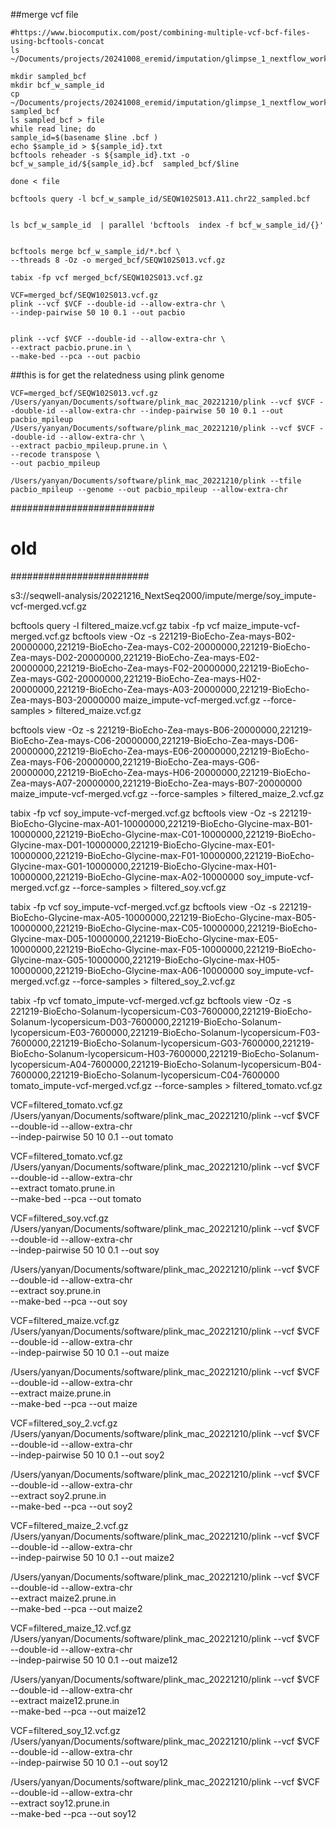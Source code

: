 
##merge vcf file

```
#https://www.biocomputix.com/post/combining-multiple-vcf-bcf-files-using-bcftools-concat
ls ~/Documents/projects/20241008_eremid/imputation/glimpse_1_nextflow_working/glimpse_sample_out/*.bcf  

mkdir sampled_bcf 
mkdir bcf_w_sample_id
cp ~/Documents/projects/20241008_eremid/imputation/glimpse_1_nextflow_working/glimpse_sample_out/*.bcf sampled_bcf
ls sampled_bcf > file
while read line; do
sample_id=$(basename $line .bcf ) 
echo $sample_id > ${sample_id}.txt
bcftools reheader -s ${sample_id}.txt -o  bcf_w_sample_id/${sample_id}.bcf  sampled_bcf/$line

done < file

bcftools query -l bcf_w_sample_id/SEQW102S013.A11.chr22_sampled.bcf


ls bcf_w_sample_id  | parallel 'bcftools  index -f bcf_w_sample_id/{}'


bcftools merge bcf_w_sample_id/*.bcf \
--threads 8 -Oz -o merged_bcf/SEQW102S013.vcf.gz 

tabix -fp vcf merged_bcf/SEQW102S013.vcf.gz 
```



```
VCF=merged_bcf/SEQW102S013.vcf.gz
plink --vcf $VCF --double-id --allow-extra-chr \
--indep-pairwise 50 10 0.1 --out pacbio
```


```

plink --vcf $VCF --double-id --allow-extra-chr \
--extract pacbio.prune.in \
--make-bed --pca --out pacbio
```




##this is for get the relatedness using plink genome

```
VCF=merged_bcf/SEQW102S013.vcf.gz
/Users/yanyan/Documents/software/plink_mac_20221210/plink --vcf $VCF --double-id --allow-extra-chr --indep-pairwise 50 10 0.1 --out pacbio_mpileup
/Users/yanyan/Documents/software/plink_mac_20221210/plink --vcf $VCF --double-id --allow-extra-chr \
--extract pacbio_mpileup.prune.in \
--recode transpose \
--out pacbio_mpileup 

/Users/yanyan/Documents/software/plink_mac_20221210/plink --tfile pacbio_mpileup --genome --out pacbio_mpileup --allow-extra-chr
```



























##########################
# old
#########################

s3://seqwell-analysis/20221216_NextSeq2000/impute/merge/soy_impute-vcf-merged.vcf.gz

bcftools query -l filtered_maize.vcf.gz
tabix -fp vcf maize_impute-vcf-merged.vcf.gz
bcftools view -Oz -s 221219-BioEcho-Zea-mays-B02-20000000,221219-BioEcho-Zea-mays-C02-20000000,221219-BioEcho-Zea-mays-D02-20000000,221219-BioEcho-Zea-mays-E02-20000000,221219-BioEcho-Zea-mays-F02-20000000,221219-BioEcho-Zea-mays-G02-20000000,221219-BioEcho-Zea-mays-H02-20000000,221219-BioEcho-Zea-mays-A03-20000000,221219-BioEcho-Zea-mays-B03-20000000 maize_impute-vcf-merged.vcf.gz --force-samples > filtered_maize.vcf.gz



bcftools view -Oz -s 221219-BioEcho-Zea-mays-B06-20000000,221219-BioEcho-Zea-mays-C06-20000000,221219-BioEcho-Zea-mays-D06-20000000,221219-BioEcho-Zea-mays-E06-20000000,221219-BioEcho-Zea-mays-F06-20000000,221219-BioEcho-Zea-mays-G06-20000000,221219-BioEcho-Zea-mays-H06-20000000,221219-BioEcho-Zea-mays-A07-20000000,221219-BioEcho-Zea-mays-B07-20000000 maize_impute-vcf-merged.vcf.gz --force-samples > filtered_maize_2.vcf.gz


tabix -fp vcf soy_impute-vcf-merged.vcf.gz
bcftools view -Oz -s 221219-BioEcho-Glycine-max-A01-10000000,221219-BioEcho-Glycine-max-B01-10000000,221219-BioEcho-Glycine-max-C01-10000000,221219-BioEcho-Glycine-max-D01-10000000,221219-BioEcho-Glycine-max-E01-10000000,221219-BioEcho-Glycine-max-F01-10000000,221219-BioEcho-Glycine-max-G01-10000000,221219-BioEcho-Glycine-max-H01-10000000,221219-BioEcho-Glycine-max-A02-10000000 soy_impute-vcf-merged.vcf.gz --force-samples > filtered_soy.vcf.gz



tabix -fp vcf soy_impute-vcf-merged.vcf.gz
bcftools view -Oz -s 221219-BioEcho-Glycine-max-A05-10000000,221219-BioEcho-Glycine-max-B05-10000000,221219-BioEcho-Glycine-max-C05-10000000,221219-BioEcho-Glycine-max-D05-10000000,221219-BioEcho-Glycine-max-E05-10000000,221219-BioEcho-Glycine-max-F05-10000000,221219-BioEcho-Glycine-max-G05-10000000,221219-BioEcho-Glycine-max-H05-10000000,221219-BioEcho-Glycine-max-A06-10000000 soy_impute-vcf-merged.vcf.gz --force-samples > filtered_soy_2.vcf.gz



tabix -fp vcf tomato_impute-vcf-merged.vcf.gz
bcftools view -Oz -s 221219-BioEcho-Solanum-lycopersicum-C03-7600000,221219-BioEcho-Solanum-lycopersicum-D03-7600000,221219-BioEcho-Solanum-lycopersicum-E03-7600000,221219-BioEcho-Solanum-lycopersicum-F03-7600000,221219-BioEcho-Solanum-lycopersicum-G03-7600000,221219-BioEcho-Solanum-lycopersicum-H03-7600000,221219-BioEcho-Solanum-lycopersicum-A04-7600000,221219-BioEcho-Solanum-lycopersicum-B04-7600000,221219-BioEcho-Solanum-lycopersicum-C04-7600000 tomato_impute-vcf-merged.vcf.gz --force-samples > filtered_tomato.vcf.gz


VCF=filtered_tomato.vcf.gz
/Users/yanyan/Documents/software/plink_mac_20221210/plink --vcf $VCF --double-id --allow-extra-chr \
--indep-pairwise 50 10 0.1 --out tomato

VCF=filtered_tomato.vcf.gz
/Users/yanyan/Documents/software/plink_mac_20221210/plink --vcf $VCF --double-id --allow-extra-chr \
--extract tomato.prune.in \
--make-bed --pca --out tomato







VCF=filtered_soy.vcf.gz
/Users/yanyan/Documents/software/plink_mac_20221210/plink --vcf $VCF --double-id --allow-extra-chr \
--indep-pairwise 50 10 0.1 --out soy

/Users/yanyan/Documents/software/plink_mac_20221210/plink --vcf $VCF --double-id --allow-extra-chr \
--extract soy.prune.in \
--make-bed --pca --out soy



VCF=filtered_maize.vcf.gz
/Users/yanyan/Documents/software/plink_mac_20221210/plink --vcf $VCF --double-id --allow-extra-chr \
--indep-pairwise 50 10 0.1 --out maize


/Users/yanyan/Documents/software/plink_mac_20221210/plink --vcf $VCF --double-id --allow-extra-chr \
--extract maize.prune.in \
--make-bed --pca --out maize 






VCF=filtered_soy_2.vcf.gz
/Users/yanyan/Documents/software/plink_mac_20221210/plink --vcf $VCF --double-id --allow-extra-chr \
--indep-pairwise 50 10 0.1 --out soy2

/Users/yanyan/Documents/software/plink_mac_20221210/plink --vcf $VCF --double-id --allow-extra-chr \
--extract soy2.prune.in \
--make-bed --pca --out soy2



VCF=filtered_maize_2.vcf.gz
/Users/yanyan/Documents/software/plink_mac_20221210/plink --vcf $VCF --double-id --allow-extra-chr \
--indep-pairwise 50 10 0.1 --out maize2


/Users/yanyan/Documents/software/plink_mac_20221210/plink --vcf $VCF --double-id --allow-extra-chr \
--extract maize2.prune.in \
--make-bed --pca --out maize2


VCF=filtered_maize_12.vcf.gz
/Users/yanyan/Documents/software/plink_mac_20221210/plink --vcf $VCF --double-id --allow-extra-chr \
--indep-pairwise 50 10 0.1 --out maize12


/Users/yanyan/Documents/software/plink_mac_20221210/plink --vcf $VCF --double-id --allow-extra-chr \
--extract maize12.prune.in \
--make-bed --pca --out maize12



VCF=filtered_soy_12.vcf.gz
/Users/yanyan/Documents/software/plink_mac_20221210/plink --vcf $VCF --double-id --allow-extra-chr \
--indep-pairwise 50 10 0.1 --out soy12


/Users/yanyan/Documents/software/plink_mac_20221210/plink --vcf $VCF --double-id --allow-extra-chr \
--extract soy12.prune.in \
--make-bed --pca --out soy12
